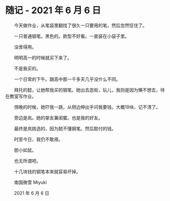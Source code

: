 # 随记 - 2021 年 6 月 6 日

　　今天做作业，从笔袋里翻找了很久一只要用的笔，然后忽然怔住了。

　　一只普通钢笔。黑色的。款型不好看。一直装在小袋子里。

　　没舍得用。

　　明明高一的时候就买下来了。

　　不是我买的。

　　一个日常的下午。跟高中那一千多天几乎没什么不同。

　　拜托的懿，让她帮我买的钢笔。她出去逛街，玩儿，我则是因为懒不想去，待在教室写作业。

　　傍晚的时候，她吓我一跳，从侧边伸出手问我要钱。大概19块，记不清了。

　　旁边是岚。她的挚友兼闺蜜。也是我的好友。

　　最终是岚挑选的，因为懿不懂钢笔。然后懿付的钱。



　　时至今日，我仍不敢用。

　　胆小如鼠。

　　也无所谓吧。

　　十几块钱的钢笔本来就容易坏掉。


　　南国微雪 Miyuki

　　2021 年 6 月 6 日


